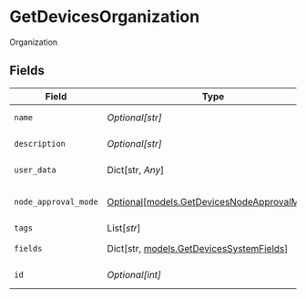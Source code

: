 # GetDevicesOrganization

Organization


## Fields

| Field                                                                                  | Type                                                                                   | Required                                                                               | Description                                                                            |
| -------------------------------------------------------------------------------------- | -------------------------------------------------------------------------------------- | -------------------------------------------------------------------------------------- | -------------------------------------------------------------------------------------- |
| `name`                                                                                 | *Optional[str]*                                                                        | :heavy_minus_sign:                                                                     | Organization full name                                                                 |
| `description`                                                                          | *Optional[str]*                                                                        | :heavy_minus_sign:                                                                     | Organization Description                                                               |
| `user_data`                                                                            | Dict[str, *Any*]                                                                       | :heavy_minus_sign:                                                                     | Custom attributes                                                                      |
| `node_approval_mode`                                                                   | [Optional[models.GetDevicesNodeApprovalMode]](../models/getdevicesnodeapprovalmode.md) | :heavy_minus_sign:                                                                     | Device Approval Mode                                                                   |
| `tags`                                                                                 | List[*str*]                                                                            | :heavy_minus_sign:                                                                     | Tags                                                                                   |
| `fields`                                                                               | Dict[str, [models.GetDevicesSystemFields](../models/getdevicessystemfields.md)]        | :heavy_minus_sign:                                                                     | Custom Fields                                                                          |
| `id`                                                                                   | *Optional[int]*                                                                        | :heavy_minus_sign:                                                                     | Organization identifier                                                                |